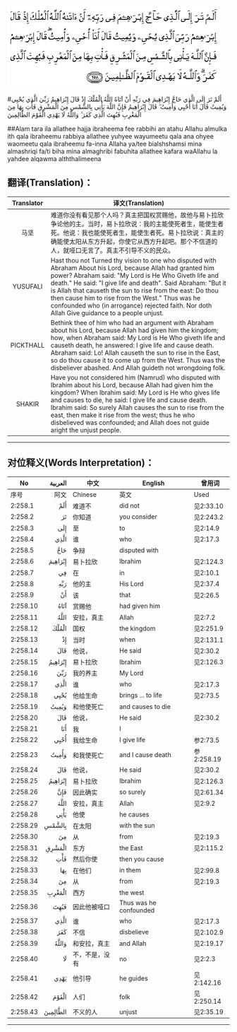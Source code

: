 ![002:258](images/002_258.gif)

#أَلَمْ تَرَ إِلَى الَّذِي حَاجَّ إِبْرَاهِيمَ فِي رَبِّهِ أَنْ آتَاهُ اللَّهُ الْمُلْكَ إِذْ قَالَ إِبْرَاهِيمُ رَبِّيَ الَّذِي يُحْيِي وَيُمِيتُ قَالَ أَنَا أُحْيِي وَأُمِيتُ ۖ قَالَ إِبْرَاهِيمُ فَإِنَّ اللَّهَ يَأْتِي بِالشَّمْسِ مِنَ الْمَشْرِقِ فَأْتِ بِهَا مِنَ الْمَغْرِبِ فَبُهِتَ الَّذِي كَفَرَ ۗ وَاللَّهُ لَا يَهْدِي الْقَوْمَ الظَّالِمِينَ 

##Alam tara ila allathee hajja ibraheema fee rabbihi an atahu Allahu almulka ith qala ibraheemu rabbiya allathee yuhyee wayumeetu qala ana ohyee waomeetu qala ibraheemu fa-inna Allaha ya/tee bialshshamsi mina almashriqi fa/ti biha mina almaghribi fabuhita allathee kafara waAllahu la yahdee alqawma alththalimeena 

## 翻译(Translation)：

| Translator | 译文(Translation)                                            |
| :--------: | ------------------------------------------------------------ |
|    马坚    | 难道你没有看见那个人吗？真主把国权赏赐他，故他与易卜拉欣争论他的主。当时，易卜拉欣说：我的主能使死者生，能使生者死。他说：我也能使死者生，能使生者死。易卜拉欣说：真主的确能使太阳从东方升起，你使它从西方升起吧。那个不信道的人，就哑口无言了。真主不引导不义的民众。 |
|  YUSUFALI  | Hast thou not Turned thy vision to one who disputed with Abraham About his Lord, because Allah had granted him power? Abraham said: "My Lord is He Who Giveth life and death." He said: "I give life and death". Said Abraham: "But it is Allah that causeth the sun to rise from the east: Do thou then cause him to rise from the West." Thus was he confounded who (in arrogance) rejected faith. Nor doth Allah Give guidance to a people unjust. |
| PICKTHALL  | Bethink thee of him who had an argument with Abraham about his Lord, because Allah had given him the kingdom; how, when Abraham said: My Lord is He Who giveth life and causeth death, he answered: I give life and cause death. Abraham said: Lo! Allah causeth the sun to rise in the East, so do thou cause it to come up from the West. Thus was the disbeliever abashed. And Allah guideth not wrongdoing folk. |
|   SHAKIR   | Have you not considered him (Namrud) who disputed with Ibrahim about his Lord, because Allah had given him the kingdom? When Ibrahim said: My Lord is He who gives life and causes to die, he said: I give life and cause death. Ibrahim said: So surely Allah causes the sun to rise from the east, then make it rise from the west; thus he who disbelieved was confounded; and Allah does not guide aright the unjust people. |

---

## 对位释义(Words Interpretation)：

| No   | العربية | 中文    | English | 曾用词 |
| ---- | ------: | ------- | ------- | ------ |
| 序号 |    阿文 | Chinese | 英文    | Used   |
| 2:258.1  | أَلَمْ      | 难道不         | did not                | 见2:33.10  |
| 2:258.2  | تَرَ       | 你知道         | you consider           | 见2:243.2  |
| 2:258.3  | إِلَى      | 至             | to                     | 见2:14.9   |
| 2:258.4  | الَّذِي     | 谁             | who                    | 见2:17.3   |
| 2:258.5  | حَاجَّ      | 争辩           | disputed with          |            |
| 2:258.6  | إِبْرَاهِيمَ  | 易卜拉欣       | Ibrahim                | 见2:124.3  |
| 2:258.7  | فِي       | 在             | in                     | 见2:10.1   |
| 2:258.8  | رَبِّهِ      | 他的主         | His Lord               | 见2:37.4   |
| 2:258.9  | أَنْ       | 该             | that                   | 见2:26.5   |
| 2:258.10 | آتَاهُ     | 赏赐他         | had given him          |            |
| 2:258.11 | اللَّهُ     | 安拉，真主     | Allah                  | 见2:7.2 |
| 2:258.12 | الْمُلْكَ    | 国权           | the kingdom            | 见2:251.9  |
| 2:258.13 | إِذْ       | 当时           | when                   | 见2:131.1  |
| 2:258.14 | قَالَ      | 他说，         | He said                | 见2:30.2   |
| 2:258.15 | إِبْرَاهِيمُ  | 易卜拉欣       | Ibrahim                | 见2:126.3  |
| 2:258.16 | رَبِّيَ      | 我的养主       | My Lord                |            |
| 2:258.17 | الَّذِي     | 谁             | who                    | 见2:17.3   |
| 2:258.18 | يُحْيِي     | 他给生命       | brings ... to life     | 见2:73.5   |
| 2:258.19 | وَيُمِيتُ    | 和他使死亡     | and causes to die      |            |
| 2:258.20 | قَالَ      | 他说，         | He said                | 见2:30.2   |
| 2:258.21 | أَنَا      | 我             | I                      |            |
| 2:258.22 | أُحْيِي     | 我给生命       | I give life            | 参2:73.5   |
| 2:258.23 | وَأُمِيتُ    | 和我使死亡     | and I cause death      | 参2:258.19 |
| 2:258.24 | قَالَ      | 他说，         | He said                | 见2:30.2   |
| 2:258.25 | إِبْرَاهِيمُ  | 易卜拉欣       | Ibrahim                | 见2:126.3  |
| 2:258.26 | فَإِنَّ      | 因此确实       | so surely              | 见2:61.34  |
| 2:258.27 | اللَّهَ     | 安拉，真主     | Allah                  | 见2:9.2 |
| 2:258.28 | يَأْتِي     | 他使           | he causes              |            |
| 2:258.29 | بِالشَّمْسِ   | 在太阳         | with the sun           |            |
| 2:258.30 | مِنَ       | 从             | from                   | 见2:19.3 |
| 2:258.31 | الْمَشْرِقِ   | 东方           | the East               | 见2:115.2  |
| 2:258.32 | فَأْتِ      | 然后你使       | then you cause         |            |
| 2:258.33 | بِهَا      | 在他们         | in them                | 见2:99.8   |
| 2:258.34 | مِنَ       | 从             | from                   | 见2:19.3 |
| 2:258.35 | الْمَغْرِبِ   | 西方           | the west               |            |
| 2:258.36 | فَبُهِتَ     | 因此他被哑口   | Thus was he confounded |            |
| 2:258.37 | الَّذِي     | 谁             | who                    | 见2:17.3   |
| 2:258.38 | كَفَرَ      | 不信           | disbelieve             | 见2:102.9  |
| 2:258.39 | وَاللَّهُ    | 和安拉，真主   | and Allah              | 见2:19.17  |
| 2:258.40 | لَا       | 不，不是，没有 | no                     | 见2:2.3    |
| 2:258.41 | يَهْدِي     | 他引导         | he guides              | 见2:142.16 |
| 2:258.42 | الْقَوْمَ    | 人们           | folk                   | 见2:250.14 |
| 2:258.43 | الظَّالِمِينَ | 不义的人       | unjust                 | 见2:35.19  |

---
